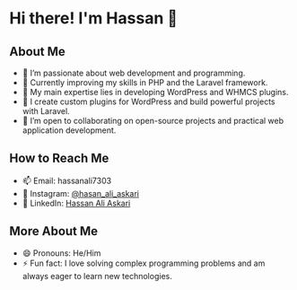 # Hi there! I'm Hassan 👋

## About Me
- 👀 I’m passionate about web development and programming.
- 🌱 Currently improving my skills in PHP and the Laravel framework.
- 💼 My main expertise lies in developing WordPress and WHMCS plugins.
- 🔧 I create custom plugins for WordPress and build powerful projects with Laravel.
- 💞️ I’m open to collaborating on open-source projects and practical web application development.

## How to Reach Me
- 📫 Email: hassanali7303
- 📸 Instagram: [@hasan_ali_askari](https://www.instagram.com/hasan_ali_askari)
- 💼 LinkedIn: [Hassan Ali Askari](https://www.linkedin.com/in/hassan-ali-askari-280bb530a?utm_source=share&utm_campaign=share_via&utm_content=profile&utm_medium=android_app)

## More About Me
- 😄 Pronouns: He/Him
- ⚡ Fun fact: I love solving complex programming problems and am always eager to learn new technologies.
